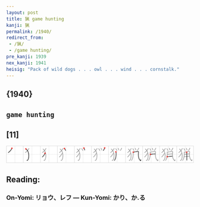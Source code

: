 ```yaml
---
layout: post
title: 猟 game hunting
kanji: 猟
permalink: /1940/
redirect_from:
 - /猟/
 - /game hunting/
pre_kanji: 1939
nex_kanji: 1941
heisig: "Pack of wild dogs . . . owl . . . wind . . . cornstalk."
---
```


## {1940}

## `game hunting`

## [11]

<div class="stroke"><img src="../images/E78C9F.png" /></div>

## Reading:

### On-Yomi: リョウ、レフ &mdash; Kun-Yomi: かり、か.る
